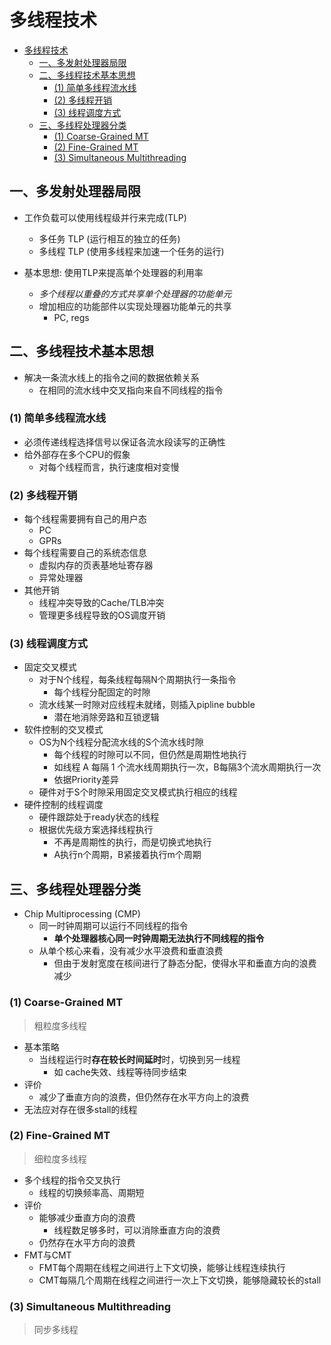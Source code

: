 # 多线程技术

- [多线程技术](#多线程技术)
  - [一、多发射处理器局限](#一多发射处理器局限)
  - [二、多线程技术基本思想](#二多线程技术基本思想)
    - [(1) 简单多线程流水线](#1-简单多线程流水线)
    - [(2) 多线程开销](#2-多线程开销)
    - [(3) 线程调度方式](#3-线程调度方式)
  - [三、多线程处理器分类](#三多线程处理器分类)
    - [(1) Coarse-Grained MT](#1-coarse-grained-mt)
    - [(2) Fine-Grained MT](#2-fine-grained-mt)
    - [(3) Simultaneous Multithreading](#3-simultaneous-multithreading)

## 一、多发射处理器局限

- 工作负载可以使用线程级并行来完成(TLP)
  - 多任务 TLP (运行相互的独立的任务)
  - 多线程 TLP (使用多线程来加速一个任务的运行)

- 基本思想: 使用TLP来提高单个处理器的利用率
  - *多个线程以重叠的方式共享单个处理器的功能单元*
  - 增加相应的功能部件以实现处理器功能单元的共享
    - PC, regs

## 二、多线程技术基本思想

- 解决一条流水线上的指令之间的数据依赖关系
  - 在相同的流水线中交叉指向来自不同线程的指令

### (1) 简单多线程流水线

- 必须传递线程选择信号以保证各流水段读写的正确性
- 给外部存在多个CPU的假象
  - 对每个线程而言，执行速度相对变慢

### (2) 多线程开销

- 每个线程需要拥有自己的用户态
  - PC
  - GPRs
- 每个线程需要自己的系统态信息
  - 虚拟内存的页表基地址寄存器
  - 异常处理器
- 其他开销
  - 线程冲突导致的Cache/TLB冲突
  - 管理更多线程导致的OS调度开销

### (3) 线程调度方式

- 固定交叉模式
  - 对于N个线程，每条线程每隔N个周期执行一条指令
    - 每个线程分配固定的时隙
  - 流水线某一时隙对应线程未就绪，则插入pipline bubble
    - 潜在地消除旁路和互锁逻辑
- 软件控制的交叉模式
  - OS为N个线程分配流水线的S个流水线时隙
    - 每个线程的时隙可以不同，但仍然是周期性地执行
    - 如线程 A 每隔 1 个流水线周期执行一次，B每隔3个流水周期执行一次
    - 依据Priority差异
  - 硬件对于S个时隙采用固定交叉模式执行相应的线程
- 硬件控制的线程调度
  - 硬件跟踪处于ready状态的线程
  - 根据优先级方案选择线程执行
    - 不再是周期性的执行，而是切换式地执行
    - A执行n个周期，B紧接着执行m个周期

## 三、多线程处理器分类

- Chip Multiprocessing (CMP)
  - 同一时钟周期可以运行不同线程的指令
    - **单个处理器核心同一时钟周期无法执行不同线程的指令**
  - 从单个核心来看，没有减少水平浪费和垂直浪费
    - 但由于发射宽度在核间进行了静态分配，使得水平和垂直方向的浪费减少

### (1) Coarse-Grained MT

> 粗粒度多线程

- 基本策略
  - 当线程运行时**存在较长时间延时**时，切换到另一线程
    - 如 cache失效、线程等待同步结束
- 评价
  - 减少了垂直方向的浪费，但仍然存在水平方向上的浪费
- 无法应对存在很多stall的线程

### (2) Fine-Grained MT

> 细粒度多线程

- 多个线程的指令交叉执行
  - 线程的切换频率高、周期短
- 评价
  - 能够减少垂直方向的浪费
    - 线程数足够多时，可以消除垂直方向的浪费
  - 仍然存在水平方向的浪费
- FMT与CMT
  - FMT每个周期在线程之间进行上下文切换，能够让线程连续执行
  - CMT每隔几个周期在线程之间进行一次上下文切换，能够隐藏较长的stall


### (3) Simultaneous Multithreading

> 同步多线程